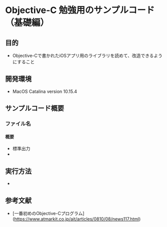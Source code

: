 Objective-C 勉強用のサンプルコード（基礎編）
====

## 目的
- Objective-Cで書かれたiOSアプリ用のライブラリを読めて、改造できるようにすること

## 開発環境
- MacOS Catalina version 10.15.4

## サンプルコード概要

### ファイル名
#### 概要
- 標準出力
-   
  
## 実行方法
- 

## 参考文献  
- [一番初めのObjective-Cプログラム] (https://www.atmarkit.co.jp/ait/articles/0810/08/news117.html)
